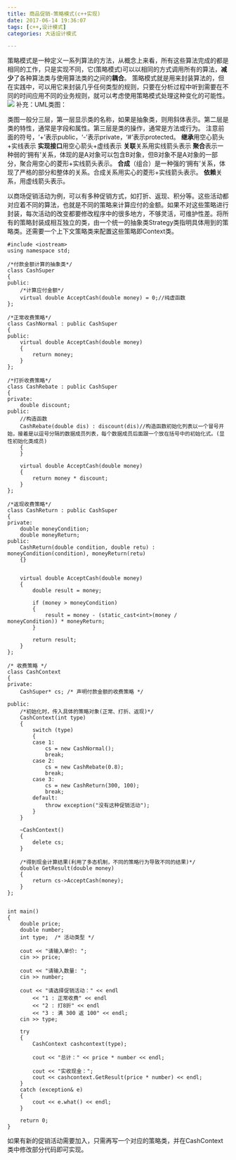 ```yaml
---
title: 商品促销-策略模式(c++实现)
date: 2017-06-14 19:36:07
tags: [c++,设计模式]
categories: 大话设计模式

---
```

策略模式是一种定义一系列算法的方法，从概念上来看，所有这些算法完成的都是相同的工作，只是实现不同，它(策略模式)可以以相同的方式调用所有的算法，**减少**了各种算法类与使用算法类的之间的**耦合**。
策略模式就是用来封装算法的，但在实践中，可以用它来封装几乎任何类型的规则，只要在分析过程中听到需要在不同的时间应用不同的业务规则，就可以考虑使用策略模式处理这种变化的可能性。
![](http://ols4zt49w.bkt.clouddn.com/1497440990%281%29.png)
补充：UML类图：

类图一般分三层，第一层显示类的名称，如果是抽象类，则用斜体表示。第二层是类的特性，通常是字段和属性。第三层是类的操作，通常是方法或行为。
注意前面的符号，‘+’表示public，‘-’表示private，‘#’表示protected。
**继承**用空心箭头+实线表示
**实现接口**用空心箭头+虚线表示
**关联**关系用实线箭头表示
**聚合**表示一种弱的‘拥有’关系，体现的是A对象可以包含B对象，但B对象不是A对象的一部分，聚合用空心的菱形+实线箭头表示。
**合成**（组合）是一种强的‘拥有’关系，体现了严格的部分和整体的关系。合成关系用实心的菱形+实线箭头表示。
**依赖**关系，用虚线箭头表示。

以商场促销活动为例，可以有多种促销方式，如打折、返现、积分等。这些活动都对应着不同的算法，也就是不同的策略来计算应付的金额。如果不对这些策略进行封装，每次活动的改变都要修改程序中的很多地方，不够灵活，可维护性差。将所有的策略封装成相互独立的类，由一个统一的抽象类Strategy类指明具体用到的策略类。还需要一个上下文策略类来配置这些策略即Context类。
```
#include <iostream>
using namespace std;

/*付款金额计算的抽象类*/
class CashSuper
{
public:
	/*计算应付金额*/
	virtual double AcceptCash(double money) = 0;//纯虚函数
};

/*正常收费策略*/
class CashNormal : public CashSuper
{
public:
	virtual double AcceptCash(double money)
	{
		return money;
	}
};

/*打折收费策略*/
class CashRebate : public CashSuper
{
private:
	double discount;
public:
	//构造函数
	CashRebate(double dis) : discount(dis)//构造函数初始化列表以一个冒号开始，接着是以逗号分隔的数据成员列表，每个数据成员后面跟一个放在括号中的初始化式。(显性初始化类成员)
	{
	}

	virtual double AcceptCash(double money)
	{
		return money * discount;
	}
};

/*返现收费策略*/
class CashReturn : public CashSuper
{
private:
	double moneyCondition;
	double moneyReturn;
public:
	CashReturn(double condition, double retu) : moneyCondition(condition), moneyReturn(retu)
	{}


	virtual double AcceptCash(double money)
	{
		double result = money;

		if (money > moneyCondition)
		{
			result = money - (static_cast<int>(money / moneyCondition)) * moneyReturn;
		}

		return result;
	}
};

/* 收费策略 */
class CashContext
{
private:
	CashSuper* cs; /* 声明付款金额的收费策略 */

public:
	/*初始化时，传入具体的策略对象(正常、打折、返现)*/
	CashContext(int type)
	{
		switch (type)
		{
		case 1:
			cs = new CashNormal();
			break;
		case 2:
			cs = new CashRebate(0.8);
			break;
		case 3:
			cs = new CashReturn(300, 100);
			break;
		default:
			throw exception("没有这种促销活动");
		}
	}

	~CashContext()
	{
		delete cs;
	}

	/*得到现金计算结果(利用了多态机制，不同的策略行为导致不同的结果)*/
	double GetResult(double money)
	{
		return cs->AcceptCash(money);
	}
};


int main()
{
	double price;
	double number;
	int type;  /* 活动类型 */

	cout << "请输入单价: ";
	cin >> price;

	cout << "请输入数量: ";
	cin >> number;

	cout << "请选择促销活动：" << endl
		<< "1 : 正常收费" << endl
		<< "2 : 打8折" << endl
		<< "3 : 满 300 返 100" << endl;
	cin >> type;

	try
	{
		CashContext cashcontext(type);

		cout << "总计：" << price * number << endl;

		cout << "实收现金：";
		cout << cashcontext.GetResult(price * number) << endl;
	}
	catch (exception& e)
	{
		cout << e.what() << endl;
	}

	return 0;
}
```
如果有新的促销活动需要加入，只需再写一个对应的策略类，并在CashContext类中修改部分代码即可实现。